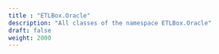 ```yaml
---
title : "ETLBox.Oracle"
description: "All classes of the namespace ETLBox.Oracle"
draft: false
weight: 2000
---
```

